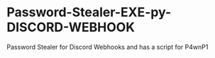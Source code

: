 # Password-Stealer-EXE-py-DISCORD-WEBHOOK
Password Stealer for Discord Webhooks and has a script for P4wnP1
